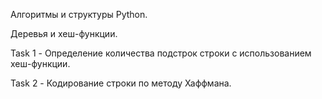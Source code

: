 Алгоритмы и структуры Python.

Деревья и хеш-функции.

Task 1 - Определение количества подстрок строки с использованием хеш-функции.

Task 2 - Кодирование строки по методу Хаффмана.
